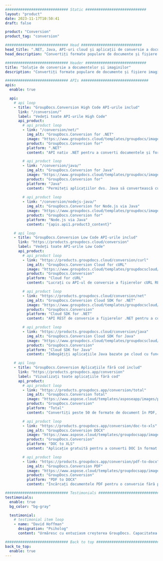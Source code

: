 ```yaml
---
############################# Static ############################
layout: "product"
date: 2023-11-17T10:50:41
draft: false

product: "Conversion"
product_tag: "conversion"

############################# Head ############################
head_title: ".NET, Java, API-uri cloud și aplicații de conversie a documentelor de la GroupDocs"
head_description: "Convertiți formate populare de documente și fișiere imagine pe orice platformă cu soluții bazate pe aplicații și API."

############################# Header ############################
title: "Soluție de conversie a documentelor și imaginilor"
description: "Convertiți formate populare de documente și fișiere imagine pe orice platformă cu soluții bazate pe aplicații și API."

############################# APIs ###############################
apis:
  enable: true

  api:
    # api loop
    - title: "GroupDocs.Conversion High Code API-urile includ"
      link: "/conversion/"
      label: "Vedeți toate API-urile High Code"
      api_product:
        # api_product loop
        - link: "/conversion/net/"
          img_alt: "GroupDocs.Conversion for .NET"
          image: "https://www.groupdocs.cloud/templates/groupdocs/images/product-logos/groupdocs-conversion-net.png"
          product: "GroupDocs.Conversion for"
          platform: ".NET"
          content: "API nativ .NET pentru a converti documentele și formatele de fișiere imagine în orice tip de aplicație .NET. Acceptă adăugarea de filigrane de imagine în timpul conversiei."

        # api_product loop
        - link: "/conversion/java/"
          img_alt: "GroupDocs.Conversion for Java"
          image: "https://www.groupdocs.cloud/templates/groupdocs/images/product-logos/groupdocs-conversion-java.png"
          product: "GroupDocs.Conversion for"
          platform: "Java"
          content: "Permiteți aplicațiilor dvs. Java să convertească cu ușurință între toate formatele de documente standard din industrie, inclusiv Microsoft Office, PDF, HTML, imagini și multe altele."
          
        # api_product loop
        - link: "/conversion/nodejs-java/"
          img_alt: "GroupDocs.Conversion for Node.js via Java"
          image: "https://www.groupdocs.cloud/templates/groupdocs/images/product-logos/groupdocs-conversion-nodejs-java.png"
          product: "GroupDocs.Conversion for"
          platform: "Node.js via Java"
          content: "{apis.api1.product3_content}"

    # api loop
    - title: "GroupDocs.Conversion Low Code API-urile includ"
      link: "https://products.groupdocs.cloud/conversion"
      label: "Vedeți toate API-urile Low Code"
      api_product:
        # api_product loop
        - link: "https://products.groupdocs.cloud/conversion/curl"
          img_alt: "GroupDocs.Conversion Cloud for cURL"
          image: "https://www.groupdocs.cloud/templates/groupdocscloud/images/sdk/272x272/groupdocs_conversion-for-curl.png"
          product: "GroupDocs.Conversion"
          platform: "Cloud for cURL"
          content: "Lucrați cu API-ul de conversie a fișierelor cURL RESTful pentru a converti cu ușurință Microsoft Office, PDF, Email, Project, HTML și alte formate de fișiere comune în aplicațiile dvs."

        # api_product loop
        - link: "https://products.groupdocs.cloud/conversion/net"
          img_alt: "GroupDocs.Conversion Cloud SDK for .NET"
          image: "https://www.groupdocs.cloud/templates/groupdocscloud/images/sdk/272x272/groupdocs_conversion-for-net.png"
          product: "GroupDocs.Conversion"
          platform: "Cloud SDK for .NET"
          content: "API REST de conversie a fișierelor .NET pentru a converti cu ușurință Microsoft Office, PDF, Email, Project, HTML și alte formate de fișiere comune pe orice platformă folosind Cloud SDK."

        # api_product loop
        - link: "https://products.groupdocs.cloud/conversion/java"
          img_alt: "GroupDocs.Conversion Cloud SDK for Java"
          image: "https://www.groupdocs.cloud/templates/groupdocscloud/images/sdk/272x272/groupdocs_conversion-for-java.png"
          product: "GroupDocs.Conversion"
          platform: "Cloud SDK for Java"
          content: "Îmbogățiți aplicațiile Java bazate pe cloud cu funcții avansate de conversie a documentelor pe orice platformă capabilă să apeleze API-uri REST."

    # api loop
    - title: "GroupDocs.Conversion Aplicațiile fără cod includ"
      link: "https://products.groupdocs.app/conversion"
      label: "Vizualizați toate aplicațiile fără cod"
      api_product:
        # api_product loop
        - link: "https://products.groupdocs.app/conversion/total"
          img_alt: "GroupDocs.Conversion Total"
          image: "https://www.aspose.cloud/templates/asposeapp/images/products/logo/aspose_conversion-app.png"
          product: "GroupDocs.Conversion"
          platform: "Total"
          content: "Convertiți peste 50 de formate de document în PDF, XLSX, DOCX, XPS, HTML și multe altele."

        # api_product loop
        - link: "https://products.groupdocs.app/conversion/doc-to-xls"
          img_alt: "GroupDocs.Conversion DOCX"
          image: "https://www.aspose.cloud/templates/groupdocsapp/images/products/logo/groupdocs_words-app.png"
          product: "GroupDocs.Conversion"
          platform: "DOC to XLS"
          content: "Aplicație gratuită pentru a converti DOC în format XLS din orice browser web."

        # api_product loop
        - link: "https://products.groupdocs.app/conversion/pdf-to-docx"
          img_alt: "GroupDocs.Conversion PDF"
          image: "https://www.aspose.cloud/templates/groupdocsapp/images/products/logo/groupdocs_pdf-app.png"
          product: "GroupDocs.Conversion"
          platform: "PDF to DOCX"
          content: "Încărcați documentele PDF pentru o conversie fără probleme în format Word (DOCX)."

############################# Testimonials ###############################
testimonials:
  enable: true
  bg_color: "bg-gray"

  testimonial:
    # testimonial item loop
    - name: "David Hoffman"
      designation: "Psiholog"
      content: "Urmăresc cu entuziasm creșterea GroupDocs. Capacitatea de răspuns a întregii dvs. echipe m-a ajutat foarte mult, atunci când vorbesc cu cineva de la GroupDocs, vă pot garanta că cineva ascultă și face ca lucrurile să se întâmple."

############################# Back to top ###############################
back_to_top:
  enable: true
---
```

